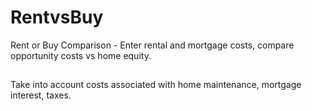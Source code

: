 # RentvsBuy
Rent or Buy Comparison - Enter rental and mortgage costs, compare opportunity costs vs home equity.

##

Take into account costs associated with home maintenance, mortgage interest, taxes.
